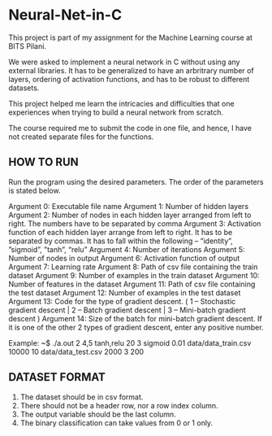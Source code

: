 # Neural-Net-in-C

This project is part of my assignment for the Machine Learning course at BITS Pilani. 

We were asked to implement a neural network in C without using any external libraries. It has to be generalized to have an arbritrary number of layers, ordering of activation functions, and has to be robust to different datasets. 

This project helped me learn the intricacies and difficulties that one experiences when trying to build a neural network from scratch. 

The course required me to submit the code in one file, and hence, I have not created separate files for the functions. 

## HOW TO RUN

Run the program using the desired parameters. The order of the parameters is stated below.

Argument 0: Executable file name
Argument 1: Number of hidden layers
Argument 2: Number of nodes in each hidden layer arranged from left to right. The numbers have to be separated by comma
Argument 3: Activation function of each hidden layer arrange from left to right. It has to be separated by commas. It has to fall within the following – “identity”, ”sigmoid”, ”tanh”, “relu”
Argument 4: Number of iterations
Argument 5: Number of nodes in output
Argument 6: Activation function of output
Argument 7: Learning rate
Argument 8: Path of csv file containing the train dataset
Argument 9: Number of examples in the train dataset
Argument 10: Number of features in the dataset
Argument 11: Path of csv file containing the test dataset
Argument 12: Number of examples in the test dataset
Argument 13: Code for the type of gradient descent. ( 1 – Stochastic gradient descent | 2 – Batch gradient descent | 3 – Mini-batch gradient descent ) 
Argument 14: Size of the batch for mini-batch gradient descent. If it is one of the other 2 types of gradient descent, enter any positive number. 


Example: 
~$  ./a.out 2 4,5 tanh,relu 20 3 sigmoid 0.01 data/data_train.csv 10000 10 data/data_test.csv 2000 3 200



## DATASET FORMAT

1.	The dataset should be in csv format.
2.	There should not be a header row, nor a row index column.
3.	The output variable should be the last column.
4.	The binary classification can take values from 0 or 1 only.

